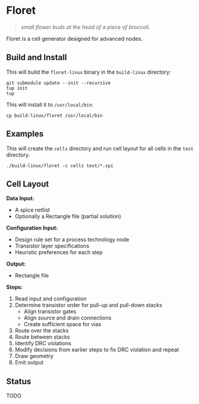 # Floret

> *small flower buds at the head of a piece of broccoli.*

Floret is a cell generator designed for advanced nodes.

## Build and Install

This will build the `floret-linux` binary in the `build-linux` directory:
```
git submodule update --init --recursive
tup init
tup
```

This will install it to `/usr/local/bin`:
```
cp build-linux/floret /usr/local/bin
```

## Examples

This will create the `cells` directory and run cell layout for all cells in the `test` directory.
```
./build-linux/floret -c cells test/*.spi
```

## Cell Layout

**Data Input:**
* A spice netlist
* Optionally a Rectangle file (partial solution)

**Configuration Input:**
* Design rule set for a process technology node
* Transistor layer specifications
* Heuristic preferences for each step

**Output:**
* Rectangle file

**Steps:**
1. Read input and configuration
2. Determine transistor order for pull-up and pull-down stacks
    * Align transistor gates
    * Align source and drain connections
    * Create sufficient space for vias
3. Route over the stacks
4. Route between stacks
5. Identify DRC violations
6. Modify decisions from earlier steps to fix DRC violation and repeat
7. Draw geometry
8. Emit output

## Status

TODO

